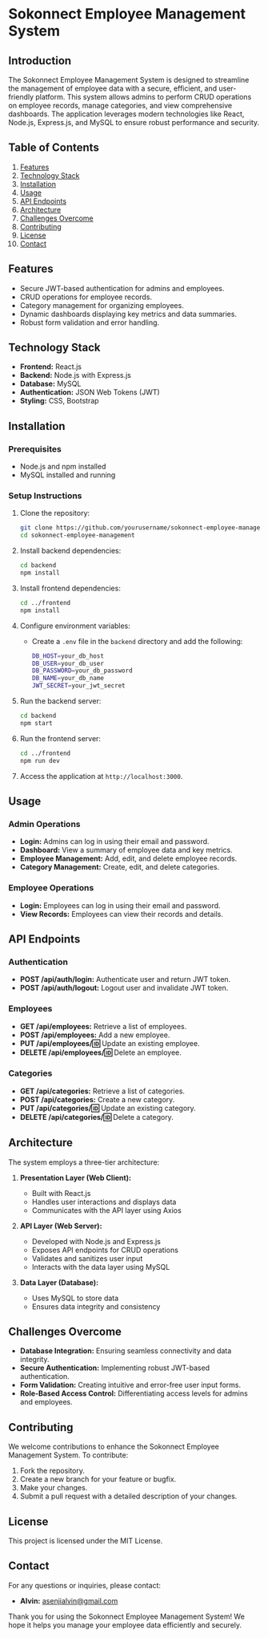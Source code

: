 # Sokonnect Employee Management System

## Introduction
The Sokonnect Employee Management System is designed to streamline the management of employee data with a secure, efficient, and user-friendly platform. This system allows admins to perform CRUD operations on employee records, manage categories, and view comprehensive dashboards. The application leverages modern technologies like React, Node.js, Express.js, and MySQL to ensure robust performance and security.

## Table of Contents
1. [Features](#features)
2. [Technology Stack](#technology-stack)
3. [Installation](#installation)
4. [Usage](#usage)
5. [API Endpoints](#api-endpoints)
6. [Architecture](#architecture)
7. [Challenges Overcome](#challenges-overcome)
8. [Contributing](#contributing)
9. [License](#license)
10. [Contact](#contact)

## Features
- Secure JWT-based authentication for admins and employees.
- CRUD operations for employee records.
- Category management for organizing employees.
- Dynamic dashboards displaying key metrics and data summaries.
- Robust form validation and error handling.

## Technology Stack
- **Frontend:** React.js
- **Backend:** Node.js with Express.js
- **Database:** MySQL
- **Authentication:** JSON Web Tokens (JWT)
- **Styling:** CSS, Bootstrap

## Installation
### Prerequisites
- Node.js and npm installed
- MySQL installed and running

### Setup Instructions
1. Clone the repository:
    ```bash
    git clone https://github.com/yourusername/sokonnect-employee-management.git
    cd sokonnect-employee-management
    ```

2. Install backend dependencies:
    ```bash
    cd backend
    npm install
    ```

3. Install frontend dependencies:
    ```bash
    cd ../frontend
    npm install
    ```

4. Configure environment variables:
    - Create a `.env` file in the `backend` directory and add the following:
      ```bash
      DB_HOST=your_db_host
      DB_USER=your_db_user
      DB_PASSWORD=your_db_password
      DB_NAME=your_db_name
      JWT_SECRET=your_jwt_secret
      ```

5. Run the backend server:
    ```bash
    cd backend
    npm start
    ```

6. Run the frontend server:
    ```bash
    cd ../frontend
    npm run dev
    ```

7. Access the application at `http://localhost:3000`.

## Usage
### Admin Operations
- **Login:** Admins can log in using their email and password.
- **Dashboard:** View a summary of employee data and key metrics.
- **Employee Management:** Add, edit, and delete employee records.
- **Category Management:** Create, edit, and delete categories.

### Employee Operations
- **Login:** Employees can log in using their email and password.
- **View Records:** Employees can view their records and details.

## API Endpoints
### Authentication
- **POST /api/auth/login:** Authenticate user and return JWT token.
- **POST /api/auth/logout:** Logout user and invalidate JWT token.

### Employees
- **GET /api/employees:** Retrieve a list of employees.
- **POST /api/employees:** Add a new employee.
- **PUT /api/employees/:id:** Update an existing employee.
- **DELETE /api/employees/:id:** Delete an employee.

### Categories
- **GET /api/categories:** Retrieve a list of categories.
- **POST /api/categories:** Create a new category.
- **PUT /api/categories/:id:** Update an existing category.
- **DELETE /api/categories/:id:** Delete a category.

## Architecture
The system employs a three-tier architecture:
1. **Presentation Layer (Web Client):**
    - Built with React.js
    - Handles user interactions and displays data
    - Communicates with the API layer using Axios

2. **API Layer (Web Server):**
    - Developed with Node.js and Express.js
    - Exposes API endpoints for CRUD operations
    - Validates and sanitizes user input
    - Interacts with the data layer using MySQL

3. **Data Layer (Database):**
    - Uses MySQL to store data
    - Ensures data integrity and consistency

## Challenges Overcome
- **Database Integration:** Ensuring seamless connectivity and data integrity.
- **Secure Authentication:** Implementing robust JWT-based authentication.
- **Form Validation:** Creating intuitive and error-free user input forms.
- **Role-Based Access Control:** Differentiating access levels for admins and employees.

## Contributing
We welcome contributions to enhance the Sokonnect Employee Management System. To contribute:
1. Fork the repository.
2. Create a new branch for your feature or bugfix.
3. Make your changes.
4. Submit a pull request with a detailed description of your changes.

## License
This project is licensed under the MIT License.

## Contact
For any questions or inquiries, please contact:
- **Alvin:** asenjialvin@gmail.com

Thank you for using the Sokonnect Employee Management System! We hope it helps you manage your employee data efficiently and securely.
